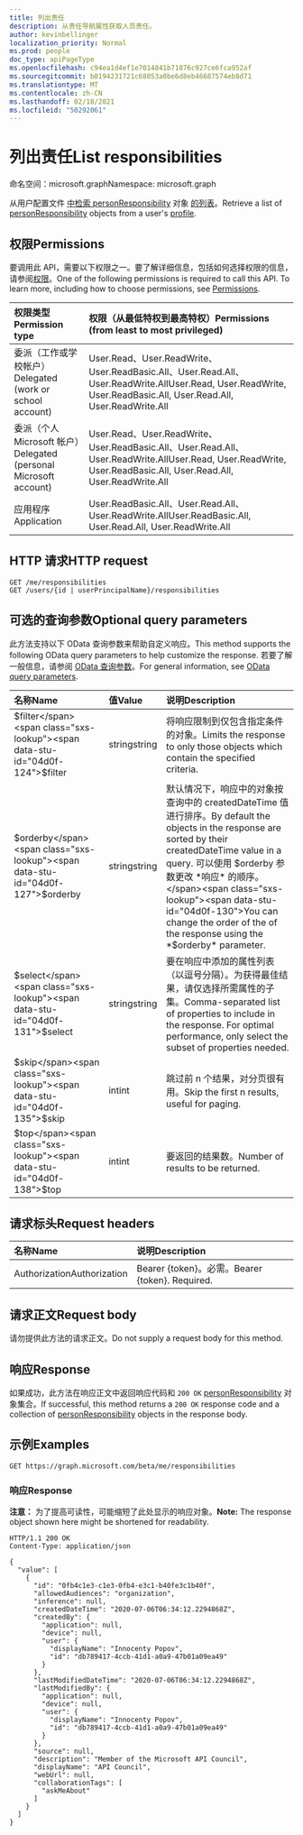 ```yaml
---
title: 列出责任
description: 从责任导航属性获取人员责任。
author: kevinbellinger
localization_priority: Normal
ms.prod: people
doc_type: apiPageType
ms.openlocfilehash: c94ea1d4ef1e7014841b71876c927ce6fca952af
ms.sourcegitcommit: b0194231721c68053a0be6d8eb46687574eb8d71
ms.translationtype: MT
ms.contentlocale: zh-CN
ms.lasthandoff: 02/18/2021
ms.locfileid: "50292061"
---
```

# <a name="list-responsibilities"></a><span data-ttu-id="04d0f-103">列出责任</span><span class="sxs-lookup"><span data-stu-id="04d0f-103">List responsibilities</span></span>
<span data-ttu-id="04d0f-104">命名空间：microsoft.graph</span><span class="sxs-lookup"><span data-stu-id="04d0f-104">Namespace: microsoft.graph</span></span>

<span data-ttu-id="04d0f-105">从用户配置文件 [中检索 personResponsibility](../resources/personresponsibility.md) 对象 [的列表](../resources/profile.md)。</span><span class="sxs-lookup"><span data-stu-id="04d0f-105">Retrieve a list of [personResponsibility](../resources/personresponsibility.md) objects from a user's [profile](../resources/profile.md).</span></span>

## <a name="permissions"></a><span data-ttu-id="04d0f-106">权限</span><span class="sxs-lookup"><span data-stu-id="04d0f-106">Permissions</span></span>

<span data-ttu-id="04d0f-p101">要调用此 API，需要以下权限之一。要了解详细信息，包括如何选择权限的信息，请参阅[权限](/graph/permissions-reference)。</span><span class="sxs-lookup"><span data-stu-id="04d0f-p101">One of the following permissions is required to call this API. To learn more, including how to choose permissions, see [Permissions](/graph/permissions-reference).</span></span>

| <span data-ttu-id="04d0f-109">权限类型</span><span class="sxs-lookup"><span data-stu-id="04d0f-109">Permission type</span></span>                        | <span data-ttu-id="04d0f-110">权限（从最低特权到最高特权）</span><span class="sxs-lookup"><span data-stu-id="04d0f-110">Permissions (from least to most privileged)</span></span>                                      |
|:---------------------------------------|:---------------------------------------------------------------------------------|
| <span data-ttu-id="04d0f-111">委派（工作或学校帐户）</span><span class="sxs-lookup"><span data-stu-id="04d0f-111">Delegated (work or school account)</span></span>     | <span data-ttu-id="04d0f-112">User.Read、User.ReadWrite、User.ReadBasic.All、User.Read.All、User.ReadWrite.All</span><span class="sxs-lookup"><span data-stu-id="04d0f-112">User.Read, User.ReadWrite, User.ReadBasic.All, User.Read.All, User.ReadWrite.All</span></span> |
| <span data-ttu-id="04d0f-113">委派（个人 Microsoft 帐户）</span><span class="sxs-lookup"><span data-stu-id="04d0f-113">Delegated (personal Microsoft account)</span></span> | <span data-ttu-id="04d0f-114">User.Read、User.ReadWrite、User.ReadBasic.All、User.Read.All、User.ReadWrite.All</span><span class="sxs-lookup"><span data-stu-id="04d0f-114">User.Read, User.ReadWrite, User.ReadBasic.All, User.Read.All, User.ReadWrite.All</span></span> |
| <span data-ttu-id="04d0f-115">应用程序</span><span class="sxs-lookup"><span data-stu-id="04d0f-115">Application</span></span>                            | <span data-ttu-id="04d0f-116">User.ReadBasic.All、User.Read.All、User.ReadWrite.All</span><span class="sxs-lookup"><span data-stu-id="04d0f-116">User.ReadBasic.All, User.Read.All, User.ReadWrite.All</span></span>                            |

## <a name="http-request"></a><span data-ttu-id="04d0f-117">HTTP 请求</span><span class="sxs-lookup"><span data-stu-id="04d0f-117">HTTP request</span></span>

<!-- {
  "blockType": "ignored"
}
-->
``` http
GET /me/responsibilities
GET /users/{id | userPrincipalName}/responsibilities
```

## <a name="optional-query-parameters"></a><span data-ttu-id="04d0f-118">可选的查询参数</span><span class="sxs-lookup"><span data-stu-id="04d0f-118">Optional query parameters</span></span>

<span data-ttu-id="04d0f-119">此方法支持以下 OData 查询参数来帮助自定义响应。</span><span class="sxs-lookup"><span data-stu-id="04d0f-119">This method supports the following OData query parameters to help customize the response.</span></span> <span data-ttu-id="04d0f-120">若要了解一般信息，请参阅 [OData 查询参数](/graph/query-parameters)。</span><span class="sxs-lookup"><span data-stu-id="04d0f-120">For general information, see [OData query parameters](/graph/query-parameters).</span></span>

|<span data-ttu-id="04d0f-121">名称</span><span class="sxs-lookup"><span data-stu-id="04d0f-121">Name</span></span>            |<span data-ttu-id="04d0f-122">值</span><span class="sxs-lookup"><span data-stu-id="04d0f-122">Value</span></span>    |<span data-ttu-id="04d0f-123">说明</span><span class="sxs-lookup"><span data-stu-id="04d0f-123">Description</span></span>                                                                                                                                                                 |
|:---------------|:--------|:---------------------------------------------------------------------------------------------------------------------------------------------------------------------------|
|<span data-ttu-id="04d0f-124">$filter</span><span class="sxs-lookup"><span data-stu-id="04d0f-124">$filter</span></span>         |<span data-ttu-id="04d0f-125">string</span><span class="sxs-lookup"><span data-stu-id="04d0f-125">string</span></span>   |<span data-ttu-id="04d0f-126">将响应限制到仅包含指定条件的对象。</span><span class="sxs-lookup"><span data-stu-id="04d0f-126">Limits the response to only those objects which contain the specified criteria.</span></span>                                                                                             |
|<span data-ttu-id="04d0f-127">$orderby</span><span class="sxs-lookup"><span data-stu-id="04d0f-127">$orderby</span></span>        |<span data-ttu-id="04d0f-128">string</span><span class="sxs-lookup"><span data-stu-id="04d0f-128">string</span></span>   |<span data-ttu-id="04d0f-129">默认情况下，响应中的对象按查询中的 createdDateTime 值进行排序。</span><span class="sxs-lookup"><span data-stu-id="04d0f-129">By default the objects in the response are sorted by their createdDateTime value in a query.</span></span> <span data-ttu-id="04d0f-130">可以使用 $orderby 参数更改 *响应* 的顺序。</span><span class="sxs-lookup"><span data-stu-id="04d0f-130">You can change the order of the of the response using the *$orderby* parameter.</span></span>|
|<span data-ttu-id="04d0f-131">$select</span><span class="sxs-lookup"><span data-stu-id="04d0f-131">$select</span></span>         |<span data-ttu-id="04d0f-132">string</span><span class="sxs-lookup"><span data-stu-id="04d0f-132">string</span></span>   |<span data-ttu-id="04d0f-p104">要在响应中添加的属性列表（以逗号分隔）。为获得最佳结果，请仅选择所需属性的子集。</span><span class="sxs-lookup"><span data-stu-id="04d0f-p104">Comma-separated list of properties to include in the response. For optimal performance, only select the subset of properties needed.</span></span>                                        |
|<span data-ttu-id="04d0f-135">$skip</span><span class="sxs-lookup"><span data-stu-id="04d0f-135">$skip</span></span>           |<span data-ttu-id="04d0f-136">int</span><span class="sxs-lookup"><span data-stu-id="04d0f-136">int</span></span>      |<span data-ttu-id="04d0f-137">跳过前 n 个结果，对分页很有用。</span><span class="sxs-lookup"><span data-stu-id="04d0f-137">Skip the first n results, useful for paging.</span></span>                                                                                                                                |
|<span data-ttu-id="04d0f-138">$top</span><span class="sxs-lookup"><span data-stu-id="04d0f-138">$top</span></span>            |<span data-ttu-id="04d0f-139">int</span><span class="sxs-lookup"><span data-stu-id="04d0f-139">int</span></span>      |<span data-ttu-id="04d0f-140">要返回的结果数。</span><span class="sxs-lookup"><span data-stu-id="04d0f-140">Number of results to be returned.</span></span>                                                                                                                                           |

## <a name="request-headers"></a><span data-ttu-id="04d0f-141">请求标头</span><span class="sxs-lookup"><span data-stu-id="04d0f-141">Request headers</span></span>
|<span data-ttu-id="04d0f-142">名称</span><span class="sxs-lookup"><span data-stu-id="04d0f-142">Name</span></span>|<span data-ttu-id="04d0f-143">说明</span><span class="sxs-lookup"><span data-stu-id="04d0f-143">Description</span></span>|
|:---|:---|
|<span data-ttu-id="04d0f-144">Authorization</span><span class="sxs-lookup"><span data-stu-id="04d0f-144">Authorization</span></span>|<span data-ttu-id="04d0f-p105">Bearer {token}。必需。</span><span class="sxs-lookup"><span data-stu-id="04d0f-p105">Bearer {token}. Required.</span></span>|

## <a name="request-body"></a><span data-ttu-id="04d0f-147">请求正文</span><span class="sxs-lookup"><span data-stu-id="04d0f-147">Request body</span></span>
<span data-ttu-id="04d0f-148">请勿提供此方法的请求正文。</span><span class="sxs-lookup"><span data-stu-id="04d0f-148">Do not supply a request body for this method.</span></span>

## <a name="response"></a><span data-ttu-id="04d0f-149">响应</span><span class="sxs-lookup"><span data-stu-id="04d0f-149">Response</span></span>

<span data-ttu-id="04d0f-150">如果成功，此方法在响应正文中返回响应代码和 `200 OK` [personResponsibility](../resources/personresponsibility.md) 对象集合。</span><span class="sxs-lookup"><span data-stu-id="04d0f-150">If successful, this method returns a `200 OK` response code and a collection of [personResponsibility](../resources/personresponsibility.md) objects in the response body.</span></span>

## <a name="examples"></a><span data-ttu-id="04d0f-151">示例</span><span class="sxs-lookup"><span data-stu-id="04d0f-151">Examples</span></span>

<!-- {
  "blockType": "request",
  "name": "get_responsibilities_from_profile"
}
-->
```msgraph-interactive
GET https://graph.microsoft.com/beta/me/responsibilities
```

### <a name="response"></a><span data-ttu-id="04d0f-152">响应</span><span class="sxs-lookup"><span data-stu-id="04d0f-152">Response</span></span>
<span data-ttu-id="04d0f-153">**注意：** 为了提高可读性，可能缩短了此处显示的响应对象。</span><span class="sxs-lookup"><span data-stu-id="04d0f-153">**Note:** The response object shown here might be shortened for readability.</span></span>
<!-- {
  "blockType": "response",
  "truncated": true,
  "@odata.type": "collection(microsoft.graph.personResponsibility)",
  "isCollection": true
}
-->
``` http
HTTP/1.1 200 OK
Content-Type: application/json

{
  "value": [
    {
      "id": "0fb4c1e3-c1e3-0fb4-e3c1-b40fe3c1b40f",
      "allowedAudiences": "organization",
      "inference": null,
      "createdDateTime": "2020-07-06T06:34:12.2294868Z",
      "createdBy": {
        "application": null,
        "device": null,
        "user": {
          "displayName": "Innocenty Popov",
          "id": "db789417-4ccb-41d1-a0a9-47b01a09ea49"
        }
      },
      "lastModifiedDateTime": "2020-07-06T06:34:12.2294868Z",
      "lastModifiedBy": {
        "application": null,
        "device": null,
        "user": {
          "displayName": "Innocenty Popov",
          "id": "db789417-4ccb-41d1-a0a9-47b01a09ea49"
        }
      },
      "source": null,
      "description": "Member of the Microsoft API Council",
      "displayName": "API Council",
      "webUrl": null,
      "collaborationTags": [
        "askMeAbout"
      ]
    }
  ]
}
```


